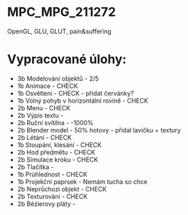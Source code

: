 # MPC_MPG_211272
OpenGL, GLU, GLUT, pain&amp;suffering

# Vypracované úlohy:	
* 3b  Modelování objektů - 2/5
*	1b  Animace - CHECK
*	1b  Osvětlení - CHECK - přidat červánky?
*	1b  Volný pohyb v horizontální rovině - CHECK
*	2b  Menu - CHECK
*	2b  Výpis textu - 
*	2b  Ruční svítilna - -1000%
*	2b  Blender model - 50% hotovy - přidal lavičku + textury
*	2b  Létání - CHECK 
*	1b  Stoupání, klesání - CHECK
*	2b  Hod předmětu - CHECK
*	2b  Simulace kroku - CHECK
*	2b  Tlačítka -
*	1b  Prùhlednost - CHECK
*	1b  Projekční paprsek - Nemám tucha so chce
*	2b  Neprůchozí objekt - CHECK
*	2b  Texturování - CHECK
*	2b  Bézierovy pláty - 
